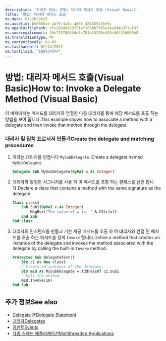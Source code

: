 ```yaml
---
description: '자세한 정보: 방법: 대리자 메서드 호출 (Visual Basic)'
title: '방법: 대리자 메서드 호출'
ms.date: 07/20/2015
ms.assetid: b56866ae-abf9-4a5a-a855-486359455e9c
ms.openlocfilehash: c5c20048969f2fef16b8b7f65e84a094a3f1cf9f
ms.sourcegitcommit: 10e719780594efc781b15295e499c66f316068b8
ms.translationtype: MT
ms.contentlocale: ko-KR
ms.lasthandoff: 02/14/2021
ms.locfileid: "100434474"
---
```

# <a name="how-to-invoke-a-delegate-method-visual-basic"></a><span data-ttu-id="f9fa2-103">방법: 대리자 메서드 호출(Visual Basic)</span><span class="sxs-lookup"><span data-stu-id="f9fa2-103">How to: Invoke a Delegate Method (Visual Basic)</span></span>

<span data-ttu-id="f9fa2-104">이 예제에서는 메서드를 대리자와 연결한 다음 대리자를 통해 해당 메서드를 호출 하는 방법을 보여 줍니다.</span><span class="sxs-lookup"><span data-stu-id="f9fa2-104">This example shows how to associate a method with a delegate and then invoke that method through the delegate.</span></span>

### <a name="create-the-delegate-and-matching-procedures"></a><span data-ttu-id="f9fa2-105">대리자 및 일치 프로시저 만들기</span><span class="sxs-lookup"><span data-stu-id="f9fa2-105">Create the delegate and matching procedures</span></span>

1. <span data-ttu-id="f9fa2-106">이라는 대리자를 만듭니다 `MySubDelegate` .</span><span class="sxs-lookup"><span data-stu-id="f9fa2-106">Create a delegate named `MySubDelegate`.</span></span>

    ```vb
    Delegate Sub MySubDelegate(ByVal x As Integer)
    ```

2. <span data-ttu-id="f9fa2-107">대리자와 동일한 시그니처를 사용 하 여 메서드를 포함 하는 클래스를 선언 합니다.</span><span class="sxs-lookup"><span data-stu-id="f9fa2-107">Declare a class that contains a method with the same signature as the delegate.</span></span>

    ```vb
    Class class1
        Sub Sub1(ByVal x As Integer)
            MsgBox("The value of x is: " & CStr(x))
        End Sub
    End Class
    ```

3. <span data-ttu-id="f9fa2-108">대리자의 인스턴스를 만들고 기본 제공 메서드를 호출 하 여 대리자와 연결 된 메서드를 호출 하는 메서드를 정의 `Invoke` 합니다.</span><span class="sxs-lookup"><span data-stu-id="f9fa2-108">Define a method that creates an instance of the delegate and invokes the method associated with the delegate by calling the built-in `Invoke` method.</span></span>

    ```vb
    Protected Sub DelegateTest()
        Dim c1 As New class1
        ' Create an instance of the delegate.
        Dim msd As MySubDelegate = AddressOf c1.Sub1
        ' Call the method.
        msd.Invoke(10)
    End Sub
    ```

## <a name="see-also"></a><span data-ttu-id="f9fa2-109">추가 정보</span><span class="sxs-lookup"><span data-stu-id="f9fa2-109">See also</span></span>

- [<span data-ttu-id="f9fa2-110">Delegate 문</span><span class="sxs-lookup"><span data-stu-id="f9fa2-110">Delegate Statement</span></span>](../../../language-reference/statements/delegate-statement.md)
- [<span data-ttu-id="f9fa2-111">대리자</span><span class="sxs-lookup"><span data-stu-id="f9fa2-111">Delegates</span></span>](index.md)
- [<span data-ttu-id="f9fa2-112">이벤트</span><span class="sxs-lookup"><span data-stu-id="f9fa2-112">Events</span></span>](../events/index.md)
- [<span data-ttu-id="f9fa2-113">다중 스레드 애플리케이션</span><span class="sxs-lookup"><span data-stu-id="f9fa2-113">Multithreaded Applications</span></span>](../../../../standard/threading/using-threads-and-threading.md)
